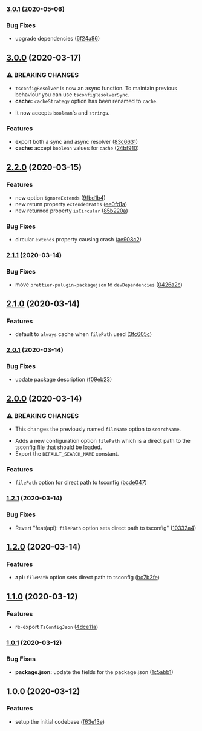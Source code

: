 ### [3.0.1](https://github.com/ifiokjr/tsconfig-resolver/compare/v3.0.0...v3.0.1) (2020-05-06)


### Bug Fixes

* upgrade dependencies ([6f24a86](https://github.com/ifiokjr/tsconfig-resolver/commit/6f24a8677130a952db67254e81865c00568417ba))

## [3.0.0](https://github.com/ifiokjr/tsconfig-resolver/compare/v2.2.0...v3.0.0) (2020-03-17)


### ⚠ BREAKING CHANGES

* `tsconfigResolver` is now an async function. To
maintain previous behaviour you can use `tsconfigResolverSync`.
* **cache:** `cacheStrategy` option has been renamed to `cache`.

- It now accepts `boolean`'s and `string`s.

### Features

* export both a sync and async resolver ([83c6631](https://github.com/ifiokjr/tsconfig-resolver/commit/83c66319d25c95480dd6d5ce55574dacc871e3de))
* **cache:** accept `boolean` values for `cache` ([24bf910](https://github.com/ifiokjr/tsconfig-resolver/commit/24bf91049e4311faf3882ec29055a8359162a8e5))

## [2.2.0](https://github.com/ifiokjr/tsconfig-resolver/compare/v2.1.1...v2.2.0) (2020-03-15)

### Features

- new option `ignoreExtends` ([9fbd1b4](https://github.com/ifiokjr/tsconfig-resolver/commit/9fbd1b438c8bfe0677af5f79dda7c4d95706f1df))
- new return property `extendedPaths` ([ee0fd1a](https://github.com/ifiokjr/tsconfig-resolver/commit/ee0fd1acf05500c8af8c653c350baec61e3d7c8d))
- new returned property `isCircular` ([85b220a](https://github.com/ifiokjr/tsconfig-resolver/commit/85b220a95eae5b526a804f738ffd71644a55fad6))

### Bug Fixes

- circular `extends` property causing crash ([ae908c2](https://github.com/ifiokjr/tsconfig-resolver/commit/ae908c2aabdce575f0faff913585c61806296aec))

### [2.1.1](https://github.com/ifiokjr/tsconfig-resolver/compare/v2.1.0...v2.1.1) (2020-03-14)

### Bug Fixes

- move `prettier-pulugin-packagejson` to `devDependencies` ([0426a2c](https://github.com/ifiokjr/tsconfig-resolver/commit/0426a2cb71d2358c89796fffee795b905cdc05c4))

## [2.1.0](https://github.com/ifiokjr/tsconfig-resolver/compare/v2.0.1...v2.1.0) (2020-03-14)

### Features

- default to `always` cache when `filePath` used ([3fc605c](https://github.com/ifiokjr/tsconfig-resolver/commit/3fc605c8b40c7973787417e5708966abe0108121))

### [2.0.1](https://github.com/ifiokjr/tsconfig-resolver/compare/v2.0.0...v2.0.1) (2020-03-14)

### Bug Fixes

- update package description ([f09eb23](https://github.com/ifiokjr/tsconfig-resolver/commit/f09eb2338efd02733ac7bde12787423279e93182))

## [2.0.0](https://github.com/ifiokjr/tsconfig-resolver/compare/v1.2.1...v2.0.0) (2020-03-14)

### ⚠ BREAKING CHANGES

- This changes the previously named `fileName` option to
  `searchName`.

* Adds a new configuration option `filePath` which is a direct path to
  the tsconfig file that should be loaded.
* Export the `DEFAULT_SEARCH_NAME` constant.

### Features

- `filePath` option for direct path to tsconfig ([bcde047](https://github.com/ifiokjr/tsconfig-resolver/commit/bcde0474451917bd73eb111ee3710bac87740fc2))

### [1.2.1](https://github.com/ifiokjr/tsconfig-resolver/compare/v1.2.0...v1.2.1) (2020-03-14)

### Bug Fixes

- Revert "feat(api): `filePath` option sets direct path to tsconfig" ([10332a4](https://github.com/ifiokjr/tsconfig-resolver/commit/10332a47239660a3457fb221a5a072270d42287c))

## [1.2.0](https://github.com/ifiokjr/tsconfig-resolver/compare/v1.1.0...v1.2.0) (2020-03-14)

### Features

- **api:** `filePath` option sets direct path to tsconfig ([bc7b2fe](https://github.com/ifiokjr/tsconfig-resolver/commit/bc7b2fe3bbd12b71d69e8ab9df5f8da5a0864923))

## [1.1.0](https://github.com/ifiokjr/tsconfig-resolver/compare/v1.0.1...v1.1.0) (2020-03-12)

### Features

- re-export `TsConfigJson` ([4dce11a](https://github.com/ifiokjr/tsconfig-resolver/commit/4dce11ac15137ca4e8dfe200217fbe99696ccc7e))

### [1.0.1](https://github.com/ifiokjr/tsconfig-resolver/compare/v1.0.0...v1.0.1) (2020-03-12)

### Bug Fixes

- **package.json:** update the fields for the package.json ([1c5abb1](https://github.com/ifiokjr/tsconfig-resolver/commit/1c5abb196e16a7717393414795d9d446a7b2c96f))

## 1.0.0 (2020-03-12)

### Features

- setup the initial codebase ([f63e13e](https://github.com/ifiokjr/tsconfig-resolver/commit/f63e13e8531de22af5d95e28faa8add18c3b94c8))
